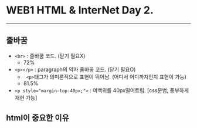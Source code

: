 # WEB1 HTML & InterNet Day 2.

- - -


## 줄바꿈

+ ``` <br> ``` : 줄바꿈 코드. (닫기 필요X)
	+ 72%
+ ``` <p></p> ``` : paragraph의 약자 줄바꿈 코드. (닫기 필요O)
	+ ``` <p>```태그가 의미론적으로 표현이 뛰어남. (어디서 어디까지인지 표현이 가능)
	+ 81.5%
+ ``` <p style="margin-top:40px;"> ``` : 여백위를 40px떨어트림. [css문법, 풍부하게 재현 가능]


## html이 중요한 이유